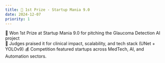 ```yaml
---
title: 🥇 1st Prize - Startup Mania 9.0
date: 2024-12-07
priority: 1
---
```


🚀 Won 1st Prize at Startup Mania 9.0 for pitching the Glaucoma Detection AI project  
🧠 Judges praised it for clinical impact, scalability, and tech stack (UNet + YOLOv9)
💰 Competition featured startups across MedTech, AI, and Automation sectors.
